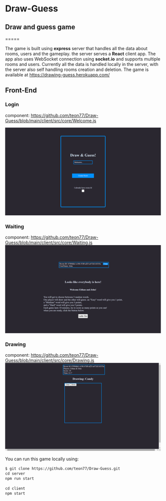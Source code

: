 # Draw-Guess

## Draw and guess game
=====

The game is built using **express** server that handles all the data about rooms, users and the gameplay.
the server serves a **React** client app. The app also uses WebSocket connection using **socket.io** and supports multiple rooms and users.
Currently all the data is handled locally in the server, with the server also self handling rooms creation and deletion.
The game is available at <https://drawing-guess.herokuapp.com/>


## Front-End

### Login
component: <https://github.com/teon77/Draw-Guess/blob/main/client/src/core/Welcome.js>

![alt text](https://github.com/teon77/Draw-Guess/blob/main/pictures/login.png "login view")

### Waiting
component: <https://github.com/teon77/Draw-Guess/blob/main/client/src/core/Waiting.js>
![alt text](https://github.com/teon77/Draw-Guess/blob/main/pictures/waitingRoom.png "waiting view")

### Drawing  
component: <https://github.com/teon77/Draw-Guess/blob/main/client/src/core/Drawing.js>
![alt text](https://github.com/teon77/Draw-Guess/blob/main/pictures/drawingView.png "drawing view")


You can run this game locally using:
```
$ git clone https://github.com/teon77/Draw-Guess.git
cd server
npm run start

cd client
npm start

```
